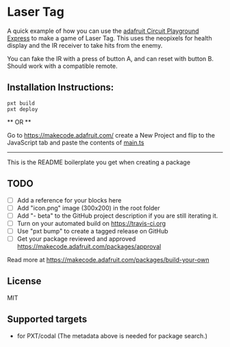 # Laser Tag

A quick example of how you can use the [adafruit Circuit Playground Express](https://www.adafruit.com/product/3333) to make a game of Laser Tag.  This uses the neopixels for health display and the IR receiver to take hits from the enemy.

You can fake the IR with a press of button A, and can reset with button B.  Should work with a compatible remote.

## Installation Instructions:
```npm install -g pxt
pxt build
pxt deploy
```

** OR **

Go to https://makecode.adafruit.com/ create a New Project and flip to the JavaScript tab and paste the contents of [main.ts](./main.ts)


----
This is the README boilerplate you get when creating a package

## TODO

- [ ] Add a reference for your blocks here
- [ ] Add "icon.png" image (300x200) in the root folder
- [ ] Add "- beta" to the GitHub project description if you are still iterating it.
- [ ] Turn on your automated build on https://travis-ci.org
- [ ] Use "pxt bump" to create a tagged release on GitHub
- [ ] Get your package reviewed and approved https://makecode.adafruit.com/packages/approval

Read more at https://makecode.adafruit.com/packages/build-your-own

## License

MIT

## Supported targets

* for PXT/codal
(The metadata above is needed for package search.)

